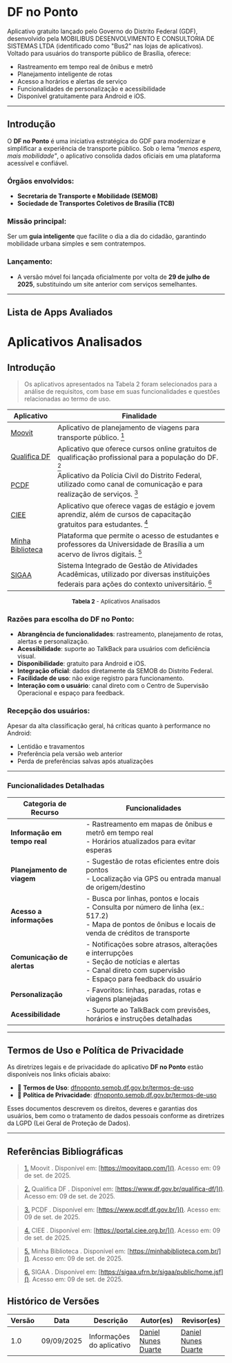 
# DF no Ponto

Aplicativo gratuito lançado pelo Governo do Distrito Federal (GDF), desenvolvido pela MOBILIBUS DESENVOLVIMENTO E CONSULTORIA DE SISTEMAS LTDA (identificado como "Bus2" nas lojas de aplicativos). Voltado para usuários do transporte público de Brasília, oferece:

- Rastreamento em tempo real de ônibus e metrô  
- Planejamento inteligente de rotas  
- Acesso a horários e alertas de serviço  
- Funcionalidades de personalização e acessibilidade  
- Disponível gratuitamente para Android e iOS.
---
## Introdução
O **DF no Ponto** é uma iniciativa estratégica do GDF para modernizar e simplificar a experiência de transporte público. Sob o lema _"menos espera, mais mobilidade"_, o aplicativo consolida dados oficiais em uma plataforma acessível e confiável.

### Órgãos envolvidos:
- **Secretaria de Transporte e Mobilidade (SEMOB)**
- **Sociedade de Transportes Coletivos de Brasília (TCB)**

### Missão principal:
Ser um **guia inteligente** que facilite o dia a dia do cidadão, garantindo mobilidade urbana simples e sem contratempos.

### Lançamento:
- A versão móvel foi lançada oficialmente por volta de **29 de julho de 2025**, substituindo um site anterior com serviços semelhantes.
  
---
## Lista de Apps Avaliados

# Aplicativos Analisados

## Introdução
 >Os aplicativos apresentados na Tabela 2 foram selecionados para a análise de requisitos, com base em suas funcionalidades e questões relacionadas ao termo de uso.

| Aplicativo | Finalidade |
|---|---|
| [Moovit](#APP1) | Aplicativo de planejamento de viagens para transporte público. <a id="anchor_APP1" href="#APP1"><sup>1</sup></a> |
| [Qualifica DF](#APP2) | Aplicativo que oferece cursos online gratuitos de qualificação profissional para a população do DF. <a id="anchor_APP2" href="#APP2"><sup>2</sup></a> |
| [PCDF](#APP3) | Aplicativo da Polícia Civil do Distrito Federal, utilizado como canal de comunicação e para realização de serviços. <a id="anchor_APP3" href="#APP3"><sup>3</sup></a> |
| [CIEE](#APP4) | Aplicativo que oferece vagas de estágio e jovem aprendiz, além de cursos de capacitação gratuitos para estudantes. <a id="anchor_APP4" href="#APP4"><sup>4</sup></a> |
| [Minha Biblioteca](#APP5) | Plataforma que permite o acesso de estudantes e professores da Universidade de Brasília a um acervo de livros digitais. <a id="anchor_APP5" href="#APP5"><sup>5</sup></a> |
| [SIGAA](#APP6) | Sistema Integrado de Gestão de Atividades Acadêmicas, utilizado por diversas instituições federais para ações do contexto universitário. <a id="anchor_APP6" href="#APP6"><sup>6</sup></a> |

<font size="2"><p style="text-align: center"><b>Tabela 2</b> - Aplicativos Analisados</p></font>


### Razões para escolha do DF no Ponto:

- **Abrangência de funcionalidades**: rastreamento, planejamento de rotas, alertas e personalização.
- **Acessibilidade**: suporte ao TalkBack para usuários com deficiência visual.
- **Disponibilidade**: gratuito para Android e iOS.
- **Integração oficial**: dados diretamente da SEMOB do Distrito Federal.
- **Facilidade de uso**: não exige registro para funcionamento.
- **Interação com o usuário**: canal direto com o Centro de Supervisão Operacional e espaço para feedback.

### Recepção dos usuários:
Apesar da alta classificação geral, há críticas quanto à performance no Android:
- Lentidão e travamentos
- Preferência pela versão web anterior
- Perda de preferências salvas após atualizações

---

### Funcionalidades Detalhadas

| **Categoria de Recurso**     | **Funcionalidades**                                                                                                                                           |
|-----------------------------|---------------------------------------------------------------------------------------------------------------------------------------------------------------|
| **Informação em tempo real** | - Rastreamento em mapas de ônibus e metrô em tempo real<br>- Horários atualizados para evitar esperas                                                        |
| **Planejamento de viagem**   | - Sugestão de rotas eficientes entre dois pontos<br>- Localização via GPS ou entrada manual de origem/destino                                                 |
| **Acesso a informações**     | - Busca por linhas, pontos e locais<br>- Consulta por número de linha (ex.: 517.2)<br>- Mapa de pontos de ônibus e locais de venda de créditos de transporte |
| **Comunicação de alertas**   | - Notificações sobre atrasos, alterações e interrupções<br>- Seção de notícias e alertas<br>- Canal direto com supervisão<br>- Espaço para feedback do usuário |
| **Personalização**           | - Favoritos: linhas, paradas, rotas e viagens planejadas                                                                                                      |
| **Acessibilidade**           | - Suporte ao TalkBack com previsões, horários e instruções detalhadas                                                                                         |

---

## Termos de Uso e Política de Privacidade

As diretrizes legais e de privacidade do aplicativo **DF no Ponto** estão disponíveis nos links oficiais abaixo:

- 🔐 **Termos de Uso**: [dfnoponto.semob.df.gov.br/termos-de-uso](https://dfnoponto.semob.df.gov.br/termos-de-uso/)
- 📜 **Política de Privacidade**: [dfnoponto.semob.df.gov.br/termos-de-uso](https://dfnoponto.semob.df.gov.br/termos-de-uso/)

Esses documentos descrevem os direitos, deveres e garantias dos usuários, bem como o tratamento de dados pessoais conforme as diretrizes da LGPD (Lei Geral de Proteção de Dados).

---
## Referências Bibliográficas
><a id="APP1" href="#anchor_APP1">1.</a> Moovit . Disponível em: [https://moovitapp.com/](). Acesso em: 09 de set. de 2025.

><a id="APP2" href="#anchor_APP2">2.</a> Qualifica DF . Disponível em: [https://www.df.gov.br/qualifica-df/](). Acesso em: 09 de set. de 2025.

><a id="APP3" href="#anchor_APP3">3.</a> PCDF . Disponível em: [https://www.pcdf.df.gov.br/](). Acesso em: 09 de set. de 2025.

><a id="APP4" href="#anchor_APP4">4.</a> CIEE . Disponível em: [https://portal.ciee.org.br/](). Acesso em: 09 de set. de 2025.

><a id="APP5" href="#anchor_APP5">5.</a> Minha Biblioteca . Disponível em: [https://minhabiblioteca.com.br/](). Acesso em: 09 de set. de 2025.

><a id="APP6" href="#anchor_APP6">6.</a> SIGAA . Disponível em: [https://sigaa.ufrn.br/sigaa/public/home.jsf](). Acesso em: 09 de set. de 2025.


## Histórico de Versões

| **Versão** | **Data**     | **Descrição**             | **Autor(es)**           | **Revisor(es)**         |
|------------|--------------|----------------------------|--------------------------|--------------------------|
| 1.0        | 09/09/2025   | Informações do aplicativo  | [Daniel Nunes Duarte](https://github.com/DanNunes777)  | [Daniel Nunes Duarte](https://github.com/DanNunes777)   |

